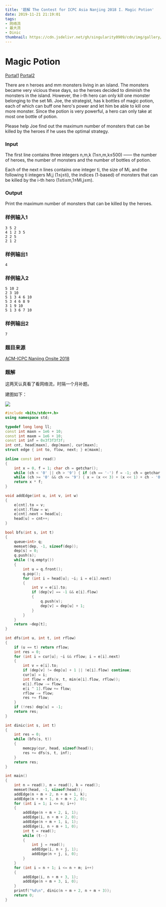 ```yaml
---
title: '题解 The Contest for ICPC Asia Nanjing 2018 I. Magic Potion'
date: 2019-11-21 21:19:01
tags:
- 网络流
- 最大流
- Dinic
thumbnail: https://cdn.jsdelivr.net/gh/singularity0909/cdn/img/gallery/icpc.jpg
---
```


# Magic Potion

[Portal1](https://nanti.jisuanke.com/t/A2146) [Portal2](https://vjudge.net/problem/Gym-101981I)

There are n heroes and mm monsters living in an island. The monsters became very vicious these days, so the heroes decided to diminish the monsters in the island. However, the i-th hero can only kill one monster belonging to the set Mi​. Joe, the strategist, has k bottles of magic potion, each of which can buff one hero's power and let him be able to kill one more monster. Since the potion is very powerful, a hero can only take at most one bottle of potion.

Please help Joe find out the maximum number of monsters that can be killed by the heroes if he uses the optimal strategy.

### Input

The first line contains three integers n,m,k (1≤n,m,k≤500) —— the number of heroes, the number of monsters and the number of bottles of potion.

Each of the next n lines contains one integer ti​, the size of Mi​, and the following ti​ integers Mi,j​ (1≤j≤ti​), the indices (1-based) of monsters that can be killed by the i-th hero (1≤ti​≤m,1≤Mi,j​≤m).

### Output

Print the maximum number of monsters that can be killed by the heroes.

### 样例输入1

```
3 5 2
4 1 2 3 5
2 2 5
2 1 2
```

### 样例输出1

```
4
```

### 样例输入2

```
5 10 2
2 3 10
5 1 3 4 6 10
5 3 4 6 8 9
3 1 9 10
5 1 3 6 7 10
```

### 样例输出2

```
7
```

### 题目来源

[ACM-ICPC Nanjing Onsite 2018](https://nanti.jisuanke.com/acm?kw=ACM-ICPC%20Nanjing%20Onsite%202018)

### 题解

这两天认真看了看网络流，时隔一个月补题。

建图如下：

![](https://cdn.jsdelivr.net/gh/singularity0909/cdn/img/screenshot/graph-dinic.jpg)

```cpp
#include <bits/stdc++.h>
using namespace std;
 
typedef long long ll;
const int maxn = 1e6 + 10;
const int maxm = 1e6 + 10;
const int inf = 0x3f3f3f3f;
int cnt, head[maxn], dep[maxn], cur[maxn];
struct edge { int to, flow, next; } e[maxm];
 
inline const int read()
{
    int x = 0, f = 1; char ch = getchar();
    while (ch < '0' || ch > '9') { if (ch == '-') f = -1; ch = getchar(); }
    while (ch >= '0' && ch <= '9') { x = (x << 3) + (x << 1) + ch - '0'; ch = getchar(); }
    return x * f;
}
 
void addEdge(int u, int v, int w)
{
    e[cnt].to = v;
    e[cnt].flow = w;
    e[cnt].next = head[u];
    head[u] = cnt++;
}
 
bool bfs(int s, int t)
{
    queue<int> q;
    memset(dep, -1, sizeof(dep));
    dep[s] = 0;
    q.push(s);
    while (!q.empty())
    {
        int u = q.front();
        q.pop();
        for (int i = head[u]; ~i; i = e[i].next)
        {
            int v = e[i].to;
            if (dep[v] == -1 && e[i].flow)
            {
                q.push(v);
                dep[v] = dep[u] + 1;
            }
        }
    }
    return ~dep[t];
}
 
int dfs(int u, int t, int rflow)
{
    if (u == t) return rflow;
    int res = 0;
    for (int i = cur[u]; ~i && rflow; i = e[i].next)
    {
        int v = e[i].to;
        if (dep[v] != dep[u] + 1 || !e[i].flow) continue;
        cur[u] = i;
        int flow = dfs(v, t, min(e[i].flow, rflow));
        e[i].flow -= flow;
        e[i ^ 1].flow += flow;
        rflow -= flow;
        res += flow;
    }
    if (!res) dep[u] = -1;
    return res;
}
 
int dinic(int s, int t)
{
    int res = 0;
    while (bfs(s, t))
    {
        memcpy(cur, head, sizeof(head));
        res += dfs(s, t, inf);
    }
    return res;
}
 
int main()
{
    int n = read(), m = read(), k = read();
    memset(head, -1, sizeof(head));
    addEdge(n + m + 2, n + m + 1, k);
    addEdge(n + m + 1, n + m + 2, 0);
    for (int i = 1; i <= n; i++)
    {
        addEdge(n + m + 2, i, 1);
        addEdge(i, n + m + 2, 0);
        addEdge(n + m + 1, i, 1);
        addEdge(i, n + m + 1, 0);
        int t = read();
        while (t--)
        {
            int j = read();
            addEdge(i, n + j, 1);
            addEdge(n + j, i, 0);
        }
    }
    for (int i = n + 1; i <= n + m; i++)
    {
        addEdge(i, n + m + 3, 1);
        addEdge(n + m + 3, i, 0);
    }
    printf("%d\n", dinic(n + m + 2, n + m + 3));
    return 0;
}
```